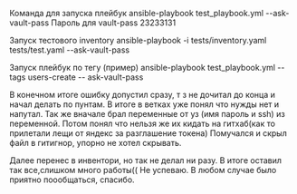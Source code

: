 Команда для запуска плейбук ansible-playbook test_playbook.yml --ask-vault-pass
Пароль для vault-pass 23233131

Запуск тестового inventory
ansible-playbook -i tests/inventory.yaml tests/test.yaml --ask-vault-pass

Запуск плейбук по тегу (пример)
ansible-playbook test_playbook.yml --tags users-create  -- ask-vault-pass
 
 
В конечном итоге ошибку допустил сразу, т з не дочитал до конца и начал делать по пунтам. 
В итоге в ветках уже понял что нужды нет и напутал.
Так же вначале брал переменные от уз (имя пароль и ssh) из переменной.
Потом понял что нельзя же их кидать на гитхаб(как то прилетали лещи от яндекс за  разглашение токена)
Помучался и скрыл файл в гитигнор, упорно не хотел скрывать. 

Далее перенес в инвентори, но так не делал ни разу.
В итоге оставил так все,слишком много работы(( Не успеваю. В любом случае было приятно поообщаться, спасибо.